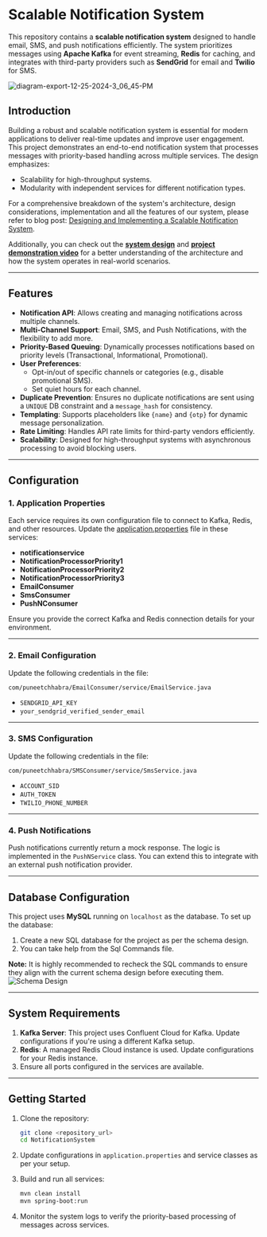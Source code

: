 # Scalable Notification System

This repository contains a **scalable notification system** designed to handle email, SMS, and push notifications efficiently. The system prioritizes messages using **Apache Kafka** for event streaming, **Redis** for caching, and integrates with third-party providers such as **SendGrid** for email and **Twilio** for SMS.

![diagram-export-12-25-2024-3_06_45-PM](https://github.com/user-attachments/assets/78bd8e2b-84df-4dc0-ac5f-94df24c40e23)



## Introduction

Building a robust and scalable notification system is essential for modern applications to deliver real-time updates and improve user engagement. This project demonstrates an end-to-end notification system that processes messages with priority-based handling across multiple services. The design emphasizes:
- Scalability for high-throughput systems.
- Modularity with independent services for different notification types.

For a comprehensive breakdown of the system's architecture, design considerations, implementation and all the features of our system, please refer to blog post:
[Designing and Implementing a Scalable Notification System](https://puneetchhabra.hashnode.dev/designing-and-implementing-a-scalable-notification-system).

Additionally, you can check out the [**system design**](https://www.youtube.com/watch?v=OhnXFvw1Gl8) and [**project demonstration video**](https://www.youtube.com/watch?v=UB79MBRyXrQ) for a better understanding of the architecture and how the system operates in real-world scenarios.

---
## Features

- **Notification API**: Allows creating and managing notifications across multiple channels.
- **Multi-Channel Support**: Email, SMS, and Push Notifications, with the flexibility to add more.
- **Priority-Based Queuing**: Dynamically processes notifications based on priority levels (Transactional, Informational, Promotional).
- **User Preferences**: 
  - Opt-in/out of specific channels or categories (e.g., disable promotional SMS).
  - Set quiet hours for each channel.
- **Duplicate Prevention**: Ensures no duplicate notifications are sent using a `UNIQUE` DB constraint and a `message_hash` for consistency.
- **Templating**: Supports placeholders like `{name}` and `{otp}` for dynamic message personalization.
- **Rate Limiting**: Handles API rate limits for third-party vendors efficiently.
- **Scalability**: Designed for high-throughput systems with asynchronous processing to avoid blocking users.
---

## Configuration

### 1. Application Properties

Each service requires its own configuration file to connect to Kafka, Redis, and other resources. Update the [application.properties](http://application.properties) file in these services:
- **notificationservice**
- **NotificationProcessorPriority1**
- **NotificationProcessorPriority2**
- **NotificationProcessorPriority3**
- **EmailConsumer**
- **SmsConsumer**
- **PushNConsumer**

Ensure you provide the correct Kafka and Redis connection details for your environment.

---

### 2. Email Configuration

Update the following credentials in the file:
```
com/puneetchhabra/EmailConsumer/service/EmailService.java
```
- `SENDGRID_API_KEY`
- `your_sendgrid_verified_sender_email`

---

### 3. SMS Configuration

Update the following credentials in the file:
```
com/puneetchhabra/SMSConsumer/service/SmsService.java
```
- `ACCOUNT_SID`
- `AUTH_TOKEN`
- `TWILIO_PHONE_NUMBER`

---

### 4. Push Notifications

Push notifications currently return a mock response. The logic is implemented in the `PushNService` class. You can extend this to integrate with an external push notification provider.

---

## Database Configuration

This project uses **MySQL** running on `localhost` as the database. To set up the database:

1. Create a new SQL database for the project as per the schema design.
2. You can take help from the Sql Commands file.

**Note:** It is highly recommended to recheck the SQL commands to ensure they align with the current schema design before executing them.
![Schema Design](https://github.com/user-attachments/assets/4718a09d-3615-41c7-b333-23aa00c6b221)


---

## System Requirements

1. **Kafka Server**: This project uses Confluent Cloud for Kafka. Update configurations if you're using a different Kafka setup.
2. **Redis**: A managed Redis Cloud instance is used. Update configurations for your Redis instance.
3. Ensure all ports configured in the services are available.

---

## Getting Started

1. Clone the repository:
   ```bash
   git clone <repository_url>
   cd NotificationSystem
   ```

2. Update configurations in `application.properties` and service classes as per your setup.

3. Build and run all services:
   ```bash
   mvn clean install
   mvn spring-boot:run
   ```

4. Monitor the system logs to verify the priority-based processing of messages across services.


